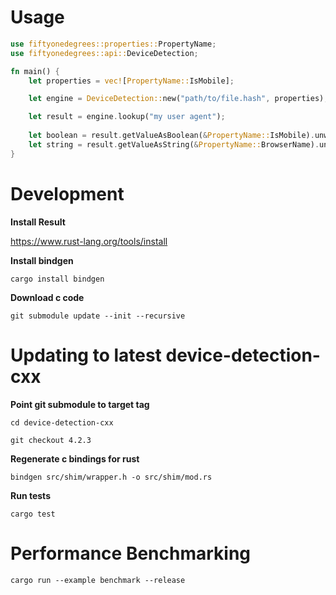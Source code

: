 # Usage

```rust
use fiftyonedegrees::properties::PropertyName;
use fiftyonedegrees::api::DeviceDetection;

fn main() {
    let properties = vec![PropertyName::IsMobile];

    let engine = DeviceDetection::new("path/to/file.hash", properties);

    let result = engine.lookup("my user agent");
    
    let boolean = result.getValueAsBoolean(&PropertyName::IsMobile).unwrap().unwrap();
    let string = result.getValueAsString(&PropertyName::BrowserName).unwrap().unwrap();
}
```

# Development

**Install Result**

https://www.rust-lang.org/tools/install

**Install bindgen**

`cargo install bindgen`

**Download c code**

`git submodule update --init --recursive`

# Updating to latest device-detection-cxx

**Point git submodule to target tag**

`cd device-detection-cxx`

`git checkout 4.2.3`

**Regenerate c bindings for rust**

`bindgen src/shim/wrapper.h -o src/shim/mod.rs`

**Run tests**

`cargo test`

# Performance Benchmarking

`cargo run --example benchmark --release`